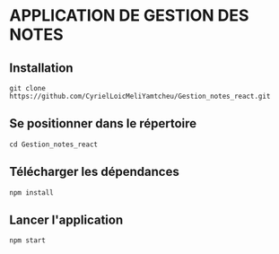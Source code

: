 # APPLICATION DE GESTION DES NOTES 

## Installation

`git clone https://github.com/CyrielLoicMeliYamtcheu/Gestion_notes_react.git`

## Se positionner dans le répertoire

`cd Gestion_notes_react`

## Télécharger les dépendances

`npm install`

## Lancer l'application

`npm start`
